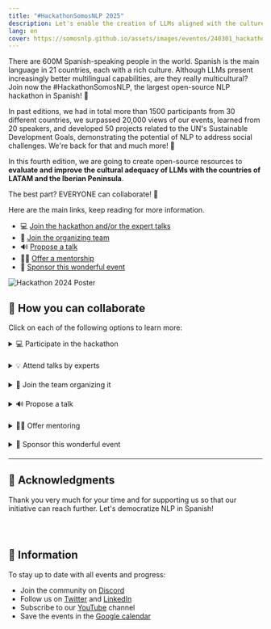 ```yaml
---
title: "#HackathonSomosNLP 2025"
description: Let's enable the creation of LLMs aligned with the culture of LATAM and the Iberian Peninsula.
lang: en
cover: https://somosnlp.github.io/assets/images/eventos/240301_hackathon.jpg
---
```


There are 600M Spanish-speaking people in the world. Spanish is the main language in 21 countries, each with a rich culture. Although LLMs present increasingly better multilingual capabilities, are they really multicultural? Join now the #HackathonSomosNLP, the largest open-source NLP hackathon in Spanish! 🚀

In past editions, we had in total more than 1500 participants from 30 different countries, we surpassed 20,000 views of our events, learned from 20 speakers, and developed 50 projects related to the UN's Sustainable Development Goals, demonstrating the potential of NLP to address social challenges. We're back for that and much more! 💪

In this fourth edition, we are going to create open-source resources to **evaluate and improve the cultural adequacy of LLMs with the countries of LATAM and the Iberian Peninsula**.

The best part? EVERYONE can collaborate! 🎉

Here are the main links, keep reading for more information.

- 💻 [Join the hackathon and/or the expert talks](https://forms.gle/bDaBC7XV3iu2trj59)
- 🤗 [Join the organizing team](https://forms.gle/N5qtmZRuwobKTkjn7)
- 🔊 [Propose a talk](https://somosnlp.org/hackathon-2025/ponencias)
- 🧑‍🏫 [Offer a mentorship](https://forms.gle/izE8j4nW2JsWcQT26)
- 🙌 [Sponsor this wonderful event](https://somosnlp.org/hackathon-2025/patrocinios)

![Hackathon 2024 Poster](https://somosnlp.github.io/assets/images/eventos/240301_hackathon.jpg)


## 🚀 How you can collaborate

Click on each of the following options to learn more:

<details  style="margin-bottom: 20px;">
<summary>💻 Participate in the hackathon</summary>

By joining this hackathon, you will have the opportunity to develop and apply your knowledge in LLM training to create inclusive LLMs in your language. You will have access to APIs of state-of-the-art models, the possibility to win prizes, attend talks and workshops by experts in the field, publish a paper... Register now!

**Each participating team (1-5 people) will generate a preference dataset, align an LLM, and create a demo to share their great work with the community.**

At SomosNLP, we want to encourage you to participate regardless of your current knowledge. We will organize practical workshops and mentoring sessions so that both research institute groups and undergraduate student groups can participate, all projects add up!

<center><a href="https://forms.gle/bDaBC7XV3iu2trj59" target="_blank" style="background-color:#FACC15; color:white; padding:10px 20px; text-decoration:none; border-radius:5px;">💻 Register now!</a></center>
</details>

<details  style="margin-bottom: 20px;">
<summary>💡 Attend talks by experts</summary>

At SomosNLP, we believe that training is also a way to collaborate with the future of NLP in Spanish. During the Tuesdays of April, various keynotes will be given by professionals in the world of Natural Language Processing. These events are free, online, and open to everyone.

And until April arrives? [The recordings of previous talks are available!](https://www.youtube.com/playlist?list=PLTA-KAy8nxaCDc0IJpLac-3csiAepV546) on our YouTube channel. This is a great opportunity to learn from experts and get inspired for your own projects.

<center><a href="https://forms.gle/bDaBC7XV3iu2trj59" target="_blank" style="background-color:#FACC15; color:white; padding:10px 20px; text-decoration:none; border-radius:5px;">💻 Register now!</a></center>
</details>

<details  style="margin-bottom: 20px;">
<summary>🤗 Join the team organizing it</summary>

Being part of the organizing team is a unique experience that allows you to contribute directly to the success of the hackathon. You will work closely with experts in the field, learn about the latest trends in NLP, and help create an inclusive and diverse community.

If you are interested in joining the organizing team, please fill out the form below, and we will contact you with more information.

<center><a href="https://forms.gle/radg18NMLRZMPu38A" target="_blank" style="background-color:#FACC15; color:white; padding:10px 20px; text-decoration:none; border-radius:5px;">🤗 Join now</a></center>
</details>

<details  style="margin-bottom: 20px;">
<summary>🔊 Propose a talk</summary>

Do you have expertise in NLP or a related field? Share your knowledge with the community by proposing a talk for the hackathon. This is a great way to contribute to the education of participants and the growth of NLP in Spanish.

Please fill out the form with your proposal, and we will get back to you with more details.

<center><a href="https://somosnlp.org/en/hackathon-2025/ponencias" target="_blank" style="background-color:#FACC15; color:white; padding:10px 20px; text-decoration:none; border-radius:5px;">🔊 Propose a talk</a></center>
</details>

<details  style="margin-bottom: 20px;">
<summary>🧑‍🏫 Offer mentoring</summary>

Mentors play a crucial role in guiding teams through the hackathon process, from ideation to implementation. If you have experience in NLP and want to help teams succeed, consider becoming a mentor.

Your guidance can make a significant difference in the outcome of projects and the learning experience of participants.

<center><a href="https://forms.gle/7UmsVDnFmNo1pCrf9" target="_blank" style="background-color:#FACC15; color:white; padding:10px 20px; text-decoration:none; border-radius:5px;">🧑‍🏫 Join as mentor</a></center>
</details>

<!-- <details  style="margin-bottom: 20px;">
<summary>📚 Donate a database</summary>

Databases are the foundation of NLP projects. By donating a database, you contribute valuable resources that can help teams develop innovative solutions. If you have a database that could be useful for the hackathon, please consider donating it.

Your contribution will be acknowledged, and you will be helping to advance NLP in Spanish.

<center><a href="mailto:info@somosnlp.org" target="_blank" style="background-color:#FACC15; color:white; margin:20px 20px; padding:10px 20px; text-decoration:none; border-radius:5px;">📝 Contact us!</a></center>

</details> -->

<details  style="margin-bottom: 20px;">
<summary>🙌 Sponsor this wonderful event</summary>

Your support as a sponsor will help us make the hackathon a success and contribute to the development of NLP in Spanish. Sponsors have the opportunity to gain visibility in the NLP community, connect with talented individuals, and demonstrate their commitment to advancing inclusive technology.

For more information on sponsorship opportunities, please visit our website or contact us directly.

<center><a href="https://somosnlp.org/en/hackathon-2025/patrocinios" target="_blank" style="background-color:#FACC15; color:white; padding:10px 20px; text-decoration:none; border-radius:5px;">🙌 Become a sponsor today! </a></center>
</details>

---

## 👏 Acknowledgments

Thank you very much for your time and for supporting us so that our initiative can reach further. Let's democratize NLP in Spanish!

<div style="display: grid; grid-template-columns: repeat(3, 1fr); gap: 10px 50px; justify-items: center; align-items: center;">

<SponsorInfo sponsor="Universidad Politécnica de Madrid" url="http://somosnlp.org/patrocinios/upm"
logo="https://somosnlp.github.io/assets/images/patrocinios/UPM.jpeg"
logo_dark="https://somosnlp.github.io/assets/images/patrocinios/UPM.jpeg" />

<SponsorInfo sponsor="CENIA" url="http://somosnlp.org/patrocinios/cenia"
logo="https://somosnlp.github.io/assets/images/patrocinios/CENIA.jpeg"
logo_dark="https://somosnlp.github.io/assets/images/patrocinios/CENIA.jpeg" />

<SponsorInfo sponsor="Hugging Face" url="http://somosnlp.org/patrocinios/huggingface"
logo="https://somosnlp.github.io/assets/images/patrocinios/HuggingFace.svg"
logo_dark="https://somosnlp.github.io/assets/images/patrocinios/HuggingFace.svg" />

</div>


## 🤗 Information

To stay up to date with all events and progress:
- Join the community on [Discord](https://discord.com/invite/my8w7JUxZR)
- Follow us on [Twitter](https://twitter.com/somosnlp_) and [LinkedIn](https://www.linkedin.com/company/somosnlp)
- Subscribe to our [YouTube](https://www.youtube.com/c/somosnlp?sub_confirmation=1) channel
- Save the events in the [Google calendar](https://calendar.google.com/calendar/u/0?cid=ZWM3MGZhODIzNmYyNzBlMTYwYzFiMjdhNDgzZWMyMjA1ZjQwYzUyN2E5N2MwZTJhZmY0OTcwZDZmZjBkYzQyMEBncm91cC5jYWxlbmRhci5nb29nbGUuY29t)
